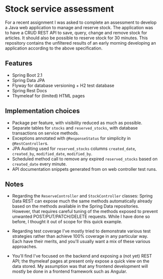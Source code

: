 # Stock service assessment

For a recent assignment I was asked to complete an assessment to develop a Java web application to manage and reserve stock. The application was to have a CRUD REST API to save, query, change and remove stock for articles. It should also be possible to reserve stock for 30 minutes. This repository contains the unfiltered results of an early morning developing an application according to the above specification.

## Features
- Spring Boot 2.1
- Spring Data JPA
- Flyway for database versioning + H2 test database
- Spring Rest Docs
- Thymeleaf for (limited) HTML pages

## Implementation choices
- Package per feature, with visibility reduced as much as possible.
- Separate tables for `stocks` and `reserved_stocks`, with database transactions on service methods.
- Exceptions annotated with `@ResponseStatus` for simplicity in `@RestController`s.
- JPA Auditing used for `reserved_stocks` columns `created_date`, `created_by`, `modified_date`, `modified_by`.
- Scheduled method call to remove any expired `reserved_stocks` based on `created_date` every minute.
- API documentation snippets generated from on web controller test runs.

## Notes
- Regarding the `ReserveController` and `StockController` classes: Spring Data REST can expose much the same methods automatically already based on the methods available in the Spring Data repositories. However, that requires careful tuning of the methods exposed to prevent unwanted POST/PUT/PATCH/DELETE requests. While I have done so before, I thought it out of scope for this quick example.

- Regarding test coverage I've mostly tried to demonstrate various test strategies rather than achieve 100% coverage in any particular way. Each have their merits, and you'll usually want a mix of these various approaches.

- You'll find I've focused on the backend and exposing a (not yet) REST API; the thymeleaf pages at present only expose a quick view on the data stored. My assumption was that any frontend development will mostly be done in a frontend framework such as Angular.

